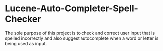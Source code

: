 # Lucene-Auto-Completer-Spell-Checker
The sole purpose of this project is to check and correct user input that is spelled incorrectly and also suggest autocomplete when a word or letter is being used as input.
